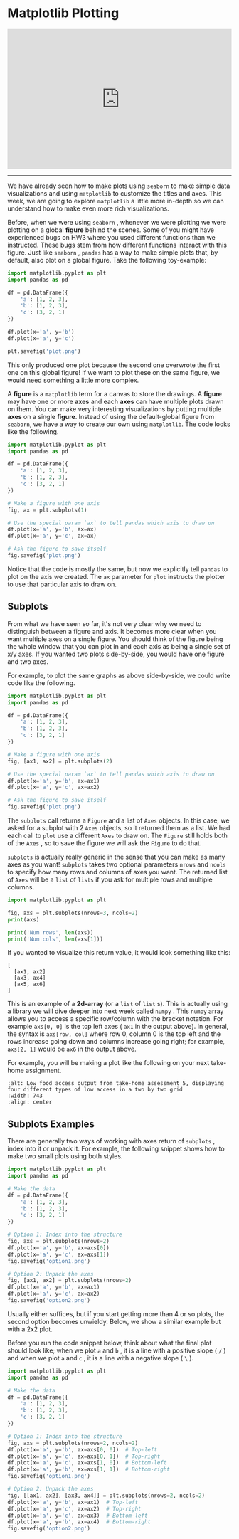 # Matplotlib Plotting


<div style="position: relative; padding-bottom: 62.5%; height: 0;">
    <iframe src="https://www.loom.com/embed/00731b3ee509429f814b5acf818897bf" frameborder="0" webkitallowfullscreen mozallowfullscreen allowfullscreen style="position: absolute; top: 0; left: 0; width: 100%; height: 100%;"></iframe>
</div>

---

We have already seen how to make plots using `seaborn` to make simple data visualizations and using `matplotlib` to customize the titles and axes. This week, we are going to explore `matplotlib` a little more in-depth so we can understand how to make even more rich visualizations.  

Before, when we were using `seaborn` , whenever we were plotting we were plotting on a global **figure** behind the scenes. Some of you might have experienced bugs on HW3 where you used different functions than we instructed. These bugs stem from how different functions interact with this figure. Just like `seaborn` , `pandas` has a way to make simple plots that, by default, also plot on a global figure. Take the following toy-example:  

```python
import matplotlib.pyplot as plt
import pandas as pd

df = pd.DataFrame({
    'a': [1, 2, 3],
    'b': [1, 2, 3],
    'c': [3, 2, 1]
})

df.plot(x='a', y='b')
df.plot(x='a', y='c')

plt.savefig('plot.png')
```

This only produced one plot because the second one overwrote the first one on this global figure! If we want to plot these on the same figure, we would need something a little more complex.  

A **figure** is a `matplotlib` term for a canvas to store the drawings. A **figure** may have one or more **axes** and each **axes** can have multiple plots drawn on them.  You can make very interesting visualizations by putting multiple **axes** on a single **figure**. Instead of using the default-global figure from `seaborn`, we have a way to create our own using `matplotlib`. The code looks like the following.  

```python
import matplotlib.pyplot as plt
import pandas as pd

df = pd.DataFrame({
    'a': [1, 2, 3],
    'b': [1, 2, 3],
    'c': [3, 2, 1]
})

# Make a figure with one axis
fig, ax = plt.subplots(1)

# Use the special param `ax` to tell pandas which axis to draw on
df.plot(x='a', y='b', ax=ax)
df.plot(x='a', y='c', ax=ax)

# Ask the figure to save itself
fig.savefig('plot.png')
```

Notice that the code is mostly the same, but now we explicitly tell `pandas` to plot on the axis we created. The `ax` parameter for `plot` instructs the plotter to use that particular axis to draw on.  

##  Subplots  

From what we have seen so far, it's not very clear why we need to distinguish between a figure and axis. It becomes more clear when you want multiple axes on a single figure. You should think of the figure being the whole window that you can plot in and each axis as being a single set of x/y axes. If you wanted two plots side-by-side, you would have one figure and two axes.  

For example, to plot the same graphs as above side-by-side, we could write code like the following.  

```python
import matplotlib.pyplot as plt
import pandas as pd

df = pd.DataFrame({
    'a': [1, 2, 3],
    'b': [1, 2, 3],
    'c': [3, 2, 1]
})

# Make a figure with one axis
fig, [ax1, ax2] = plt.subplots(2)

# Use the special param `ax` to tell pandas which axis to draw on
df.plot(x='a', y='b', ax=ax1)
df.plot(x='a', y='c', ax=ax2)

# Ask the figure to save itself
fig.savefig('plot.png')
```

The `subplots` call returns a `Figure` and a list of `Axes` objects. In this case, we asked for a subplot with 2 `Axes` objects, so it returned them as a list. We had each call to `plot` use a different `Axes` to draw on. The `Figure` still holds both of the `Axes` , so to save the figure we will ask the `Figure` to do that.  

`subplots` is actually really generic in the sense that you can make as many axes as you want! `subplots` takes two optional parameters `nrows` and `ncols` to specify how many rows and columns of axes you want. The returned list of `Axes` will be a `list` of `lists` if you ask for multiple rows and multiple columns.  

```python
import matplotlib.pyplot as plt

fig, axs = plt.subplots(nrows=3, ncols=2)
print(axs)

print('Num rows', len(axs))
print('Num cols', len(axs[1]))
```

If you wanted to visualize this return value, it would look something like this:  

```text
[
  [ax1, ax2]
  [ax3, ax4]
  [ax5, ax6]
]
````

This is an example of a **2d-array** (or a `list` of `list` s). This is actually using a library we will dive deeper into next week called `numpy` . This `numpy` array allows you to access a specific row/column with the bracket notation. For example `axs[0, 0]` is the top left axes ( `ax1` in the output above). In general, the syntax is `axs[row, col]` where row 0, column 0 is the top left and the rows increase going down and columns increase going right; for example, `axs[2, 1]` would be `ax6` in the output above.  

For example, you will be making a plot like the following on your next take-home assignment.  

```{image} https://static.us.edusercontent.com/files/azWntPY0ftQPaBXP5doNIEkU
:alt: Low food access output from take-home assessment 5, displaying four different types of low access in a two by two grid
:width: 743
:align: center
```

##  Subplots Examples  

There are generally two ways of working with axes return of `subplots` , index into it or unpack it. For example, the following snippet shows how to make two small plots using both styles.  

```python
import matplotlib.pyplot as plt
import pandas as pd

# Make the data
df = pd.DataFrame({
    'a': [1, 2, 3],
    'b': [1, 2, 3],
    'c': [3, 2, 1]
})

# Option 1: Index into the structure
fig, axs = plt.subplots(nrows=2)
df.plot(x='a', y='b', ax=axs[0])
df.plot(x='a', y='c', ax=axs[1])
fig.savefig('option1.png')

# Option 2: Unpack the axes
fig, [ax1, ax2] = plt.subplots(nrows=2)
df.plot(x='a', y='b', ax=ax1)
df.plot(x='a', y='c', ax=ax2)
fig.savefig('option2.png')
```

Usually either suffices, but if you start getting more than 4 or so plots, the second option becomes unwieldy. Below, we show a similar example but with a 2x2 plot.  

Before you run the code snippet below, think about what the final plot should look like; when we plot `a` and `b` , it is a line with a positive slope ( `/` ) and when we plot `a` and `c` , it is a line with a negative slope ( `\` ).  

```python
import matplotlib.pyplot as plt
import pandas as pd

# Make the data
df = pd.DataFrame({
    'a': [1, 2, 3],
    'b': [1, 2, 3],
    'c': [3, 2, 1]
})

# Option 1: Index into the structure
fig, axs = plt.subplots(nrows=2, ncols=2)
df.plot(x='a', y='b', ax=axs[0, 0])  # Top-left
df.plot(x='a', y='c', ax=axs[0, 1])  # Top-right
df.plot(x='a', y='c', ax=axs[1, 0])  # Bottom-left
df.plot(x='a', y='b', ax=axs[1, 1])  # Bottom-right
fig.savefig('option1.png')

# Option 2: Unpack the axes
fig, [[ax1, ax2], [ax3, ax4]] = plt.subplots(nrows=2, ncols=2)
df.plot(x='a', y='b', ax=ax1)  # Top-left
df.plot(x='a', y='c', ax=ax2)  # Top-right
df.plot(x='a', y='c', ax=ax3)  # Bottom-left
df.plot(x='a', y='b', ax=ax4)  # Bottom-right
fig.savefig('option2.png')
```

